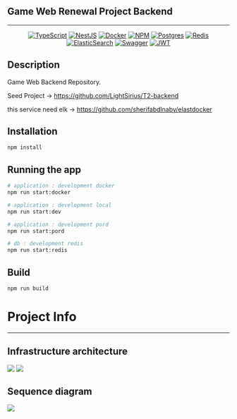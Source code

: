## Game Web Renewal Project Backend
***
  <p align="center"></p>
    <p align="center">
<a href="#"><img src="https://img.shields.io/badge/typescript-%23007ACC.svg?style=for-the-badge&logo=typescript&logoColor=white" alt="TypeScript" /></a>
<a href="#"><img src="https://img.shields.io/badge/nestjs-%23E0234E.svg?style=for-the-badge&logo=nestjs&logoColor=white" alt="NestJS" /></a>
<a href="#"><img src="https://img.shields.io/badge/docker-%230db7ed.svg?style=for-the-badge&logo=docker&logoColor=white" alt="Docker" /></a>
<a href="#"><img src="https://img.shields.io/badge/NPM-%23CB3837.svg?style=for-the-badge&logo=npm&logoColor=white" alt="NPM" /></a>
<a href="#"><img src="https://img.shields.io/badge/postgres-%23316192.svg?style=for-the-badge&logo=postgresql&logoColor=white" alt="Postgres" /></a>
<a href="#"><img src="https://img.shields.io/badge/redis-%23DD0031.svg?style=for-the-badge&logo=redis&logoColor=white" alt="Redis" /></a>
<a href="#"><img src="https://img.shields.io/badge/-ElasticSearch-005571?style=for-the-badge&logo=elasticsearch" alt="ElasticSearch" /></a>
<a href="#"><img src="https://img.shields.io/badge/-Swagger-%23Clojure?style=for-the-badge&logo=swagger&logoColor=white" alt="Swagger" /></a>
<a href="#"><img src="https://img.shields.io/badge/JWT-black?style=for-the-badge&logo=JSON%20web%20tokens" alt="JWT" /></a>

</p>

## Description

Game Web Backend Repository.

Seed Project -> https://github.com/LightSirius/T2-backend


this service need elk -> https://github.com/sherifabdlnaby/elastdocker


## Installation

```bash
npm install
```

## Running the app

```bash
# application : development docker
npm run start:docker

# application : development local
npm run start:dev

# application : development pord
npm run start:pord

# db : development redis 
npm run start:redis
```

## Build

```bash
npm run build
```
# Project Info
***
## Infrastructure architecture
<img src="https://deserted-traffic-95b.notion.site/image/https%3A%2F%2Fprod-files-secure.s3.us-west-2.amazonaws.com%2Fd77a8157-8b48-4fa5-acc6-4bfbe166fcc1%2F5fd92649-c57c-42bc-80b6-97d5c958048b%2F%25EC%258A%25AC%25EB%259D%25BC%25EC%259D%25B4%25EB%2593%259C1.png?table=block&id=fa2d5b10-db10-4e9b-8b97-e986d5d28927&spaceId=d77a8157-8b48-4fa5-acc6-4bfbe166fcc1&width=2000&userId=&cache=v2">
<img src="https://deserted-traffic-95b.notion.site/image/https%3A%2F%2Fprod-files-secure.s3.us-west-2.amazonaws.com%2Fd77a8157-8b48-4fa5-acc6-4bfbe166fcc1%2F565a1961-abcb-4c76-8415-7c48c1438380%2F%25EC%258A%25AC%25EB%259D%25BC%25EC%259D%25B4%25EB%2593%259C3.png?table=block&id=cef773a5-f97b-4709-9d2a-ba165f405ab1&spaceId=d77a8157-8b48-4fa5-acc6-4bfbe166fcc1&width=2000&userId=&cache=v2">

## Sequence diagram
<img src="https://deserted-traffic-95b.notion.site/image/https%3A%2F%2Fprod-files-secure.s3.us-west-2.amazonaws.com%2Fd77a8157-8b48-4fa5-acc6-4bfbe166fcc1%2Ff4bdde26-63e0-4f3d-85ff-2d2a90aaf8ec%2F%25EC%258A%25AC%25EB%259D%25BC%25EC%259D%25B4%25EB%2593%259C2.png?table=block&id=dc896187-5dc8-4248-94e9-13f8ce7b7129&spaceId=d77a8157-8b48-4fa5-acc6-4bfbe166fcc1&width=2000&userId=&cache=v2">
